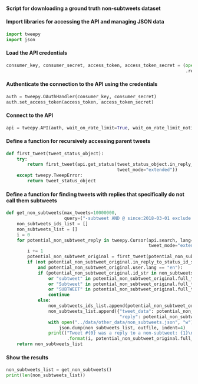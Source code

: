 
#### Script for downloading a ground truth non-subtweets dataset

#### Import libraries for accessing the API and managing JSON data


```python
import tweepy
import json
```

#### Load the API credentials


```python
consumer_key, consumer_secret, access_token, access_token_secret = (open("../../credentials.txt")
                                                                    .read().split("\n"))
```

#### Authenticate the connection to the API using the credentials


```python
auth = tweepy.OAuthHandler(consumer_key, consumer_secret)
auth.set_access_token(access_token, access_token_secret)
```

#### Connect to the API


```python
api = tweepy.API(auth, wait_on_rate_limit=True, wait_on_rate_limit_notify=True, compression=True)
```

#### Define a function for recursively accessing parent tweets


```python
def first_tweet(tweet_status_object):
    try:
        return first_tweet(api.get_status(tweet_status_object.in_reply_to_status_id_str, 
                                          tweet_mode="extended"))
    except tweepy.TweepError:
        return tweet_status_object
```

#### Define a function for finding tweets with replies that specifically do not call them subtweets


```python
def get_non_subtweets(max_tweets=10000000, 
                      query=("-subtweet AND @ since:2018-03-01 exclude:retweets filter:replies")):
    non_subtweets_ids_list = []
    non_subtweets_list = []
    i = 0
    for potential_non_subtweet_reply in tweepy.Cursor(api.search, lang="en", 
                                                      tweet_mode="extended", q=query).items(max_tweets):
        i += 1
        potential_non_subtweet_original = first_tweet(potential_non_subtweet_reply)
        if (not potential_non_subtweet_original.in_reply_to_status_id_str 
            and potential_non_subtweet_original.user.lang == "en"):
            if (potential_non_subtweet_original.id_str in non_subtweets_ids_list 
                or "subtweet" in potential_non_subtweet_original.full_text 
                or "Subtweet" in potential_non_subtweet_original.full_text 
                or "SUBTWEET" in potential_non_subtweet_original.full_text):
                continue
            else:
                non_subtweets_ids_list.append(potential_non_subtweet_original.id_str)
                non_subtweets_list.append({"tweet_data": potential_non_subtweet_original._json, 
                                           "reply": potential_non_subtweet_reply._json})
                with open("../data/other_data/non_subtweets.json", "w") as outfile:
                    json.dump(non_subtweets_list, outfile, indent=4)
                print(("Tweet #{0} was a reply to a non-subtweet: {1}\n"
                       .format(i, potential_non_subtweet_original.full_text.replace("\n", " "))))
    return non_subtweets_list
```

#### Show the results


```python
non_subtweets_list = get_non_subtweets()
print(len(non_subtweets_list))
```
